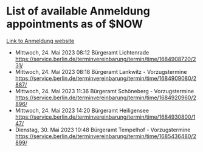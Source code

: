 # List of available Anmeldung appointments as of $NOW
[Link to Anmeldung website](https://service.berlin.de/terminvereinbarung/termin/tag.php?termin=1&anliegen[]=120686&dienstleisterlist=122210,122217,327316,122219,327312,122227,327314,122231,327346,122243,327348,122254,122252,329742,122260,329745,122262,329748,122271,327278,122273,327274,122277,327276,330436,122280,327294,122282,327290,122284,327292,122291,327270,122285,327266,122286,327264,122296,327268,150230,329760,122297,327286,122294,327284,122312,329763,122314,329775,122304,327330,122311,327334,122309,327332,317869,122281,327352,122279,329772,122283,122276,327324,122274,327326,122267,329766,122246,327318,122251,327320,122257,327322,122208,327298,122226,327300&herkunft=http%3A%2F%2Fservice.berlin.de%2Fdienstleistung%2F120686%2F)
- Mittwoch, 24. Mai 2023 08:12 Bürgeramt Lichtenrade https://service.berlin.de/terminvereinbarung/termin/time/1684908720/231/
- Mittwoch, 24. Mai 2023 08:18 Bürgeramt Lankwitz - Vorzugstermine https://service.berlin.de/terminvereinbarung/termin/time/1684909080/2887/
- Mittwoch, 24. Mai 2023 11:36 Bürgeramt Schöneberg - Vorzugstermine https://service.berlin.de/terminvereinbarung/termin/time/1684920960/2896/
- Mittwoch, 24. Mai 2023 14:20 Bürgeramt Heiligensee https://service.berlin.de/terminvereinbarung/termin/time/1684930800/147/
- Dienstag, 30. Mai 2023 10:48 Bürgeramt Tempelhof - Vorzugstermine https://service.berlin.de/terminvereinbarung/termin/time/1685436480/2899/
